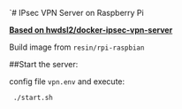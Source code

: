 `# IPsec VPN Server on Raspberry Pi

[**Based on hwdsl2/docker-ipsec-vpn-server**](https://github.com/hwdsl2/docker-ipsec-vpn-server)

Build image from `resin/rpi-raspbian`

##Start the server:

config file `vpn.env` and execute:
 
```
 ./start.sh
```

